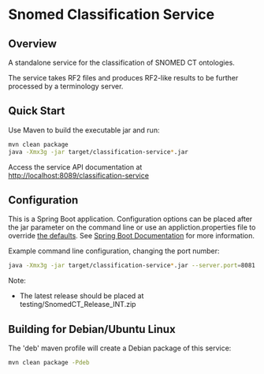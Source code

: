 Snomed Classification Service
====================================

## Overview
A standalone service for the classification of SNOMED CT ontologies. 

The service takes RF2 files and produces RF2-like results to be further processed by a terminology server. 

## Quick Start
Use Maven to build the executable jar and run:
```bash
mvn clean package
java -Xmx3g -jar target/classification-service*.jar
```
Access the service API documentation at [http://localhost:8089/classification-service](http://localhost:8089/classification-service)

## Configuration
This is a Spring Boot application. Configuration options can be placed after the jar parameter on the command line or use an appliction.properties file to override [the defaults](blob/master/src/main/resources/application.properties). See [Spring Boot Documentation](https://docs.spring.io/spring-boot/docs/current/reference/html/boot-features-external-config.html) for more information.

Example command line configuration, changing the port number:
```bash
java -Xmx3g -jar target/classification-service*.jar --server.port=8081 --spring.config.location=src/main/resources/application.properties
```
Note: 


* The latest release should be placed at testing/SnomedCT_Release_INT.zip


## Building for Debian/Ubuntu Linux
The 'deb' maven profile will create a Debian package of this service: 
```bash
mvn clean package -Pdeb
```
